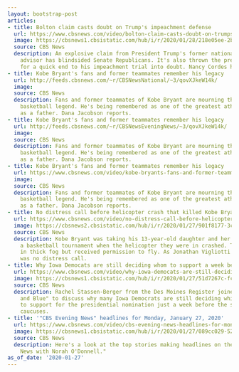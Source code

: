 ```yaml
---
layout: bootstrap-post
articles:
- title: Bolton claim casts doubt on Trump's impeachment defense
  url: https://www.cbsnews.com/video/bolton-claim-casts-doubt-on-trumps-impeachment-defense/
  image: https://cbsnews1.cbsistatic.com/hub/i/r/2020/01/28/218e05ee-2bbc-453e-b850-527bc919d046/thumbnail/1200x630/1de0310c022ee656f15862c13614bebf/0127-en-impeachmenttrial-cordes-2015656-640x360.jpg
  source: CBS News
  description: An explosive claim from President Trump's former national security
    advisor has blindsided Senate Republicans. It's also thrown the president's hope
    for a quick end to his impeachment trial into doubt. Nancy Cordes has the latest.
- title: Kobe Bryant's fans and former teammates remember his legacy
  url: http://feeds.cbsnews.com/~r/CBSNewsNational/~3/qovXJkeW14k/
  image: 
  source: CBS News
  description: Fans and former teammates of Kobe Bryant are mourning the loss of a
    basketball legend. He's being remembered as one of the greatest athletes, as well
    as a father. Dana Jacobson reports.
- title: Kobe Bryant's fans and former teammates remember his legacy
  url: http://feeds.cbsnews.com/~r/CBSNewsEveningNews/~3/qovXJkeW14k/
  image: 
  source: CBS News
  description: Fans and former teammates of Kobe Bryant are mourning the loss of a
    basketball legend. He's being remembered as one of the greatest athletes, as well
    as a father. Dana Jacobson reports.
- title: Kobe Bryant's fans and former teammates remember his legacy
  url: https://www.cbsnews.com/video/kobe-bryants-fans-and-former-teammates-remember-his-legacy/
  image: 
  source: CBS News
  description: Fans and former teammates of Kobe Bryant are mourning the loss of a
    basketball legend. He's being remembered as one of the greatest athletes, as well
    as a father. Dana Jacobson reports.
- title: No distress call before helicopter crash that killed Kobe Bryant
  url: https://www.cbsnews.com/video/no-distress-call-before-helicopter-crash-that-killed-kobe-bryant/
  image: https://cbsnews2.cbsistatic.com/hub/i/r/2020/01/27/901f8177-3c2e-4ec6-be1a-a03704dad16b/thumbnail/1200x630/f9bf54048738326238093f1be3d26528/0127-en-kobedistress-vigliotti-2015638-640x360.jpg
  source: CBS News
  description: Kobe Bryant was taking his 13-year-old daughter and her friends to
    a basketball tournament when the helicopter they were in crashed. They were flying
    in thick fog but received permission to fly. As Jonathan Vigliotti reports, there
    was no distress call.
- title: Why Iowa Democats are still deciding whom to support a week before caucuses
  url: https://www.cbsnews.com/video/why-iowa-democats-are-still-deciding-whom-to-support-a-week-before-caucuses/
  image: https://cbsnews1.cbsistatic.com/hub/i/r/2020/01/27/51d7267c-fcc9-4627-845e-3b4286bfced6/thumbnail/1200x630/676333289f613f99e1495743f5928ebb/0127-cbsn-rnb-iowadems-2015629-640x360.jpg
  source: CBS News
  description: Rachel Stassen-Berger from the Des Moines Register joined CBSN's "Red
    and Blue" to discuss why many Iowa Democrats are still deciding which candidate
    to support for the presidential nomination just a week before the state's first-in-the-nation
    caucuses.
- title: '"CBS Evening News" headlines for Monday, January 27, 2020'
  url: https://www.cbsnews.com/video/cbs-evening-news-headlines-for-monday-january-27-2020/
  image: https://cbsnews1.cbsistatic.com/hub/i/r/2020/01/27/089cc029-5268-4df2-a9ae-cb5098b10f9a/thumbnail/1200x630/290ee94551037ba091ee61ef27f676ff/0127-en-headlines-2015615-640x360.jpg
  source: CBS News
  description: Here's a look at the top stories making headlines on the "CBS Evening
    News with Norah O'Donnell."
as_of_date: '2020-01-27'
---
```


